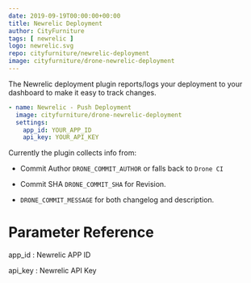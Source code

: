 ```yaml
---
date: 2019-09-19T00:00:00+00:00
title: Newrelic Deployment
author: CityFurniture
tags: [ newrelic ]
logo: newrelic.svg
repo: cityfurniture/newrelic-deployment
image: cityfurniture/drone-newrelic-deployment
---
```


The Newrelic deployment plugin reports/logs your deployment to your dashboard to make it easy to track changes.

```yaml
- name: Newrelic - Push Deployment
  image: cityfurniture/drone-newrelic-deployment
  settings:
    app_id: YOUR_APP_ID
    api_key: YOUR_API_KEY
```

Currently the plugin collects info from:

- Commit Author `DRONE_COMMIT_AUTHOR` or falls back to `Drone CI`

- Commit SHA `DRONE_COMMIT_SHA` for Revision.

- `DRONE_COMMIT_MESSAGE` for both changelog and description.

# Parameter Reference

app_id
: Newrelic APP ID

api_key
: Newrelic API Key